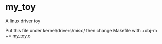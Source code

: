# my_toy
A linux driver toy

Put this file under kernel/drivers/misc/
then change Makefile with +obj-m += my_toy.o
